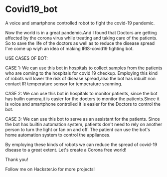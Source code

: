 # Covid19_bot
A voice and smartphone controlled robot to fight the covid-19 pandemic.

Now the world is in a great pandemic.And I found that Doctors are getting affected by the corona virus while treating and taking care of the patients. So to save the life of the doctors as well as to reduce the disease spread I've come up wiyh an idea of making IRIS-covid19 fighting bot.

USE CASES OF BOT:

CASE 1: We can use this bot in hospitals to collect samples from the patients who are coming to the hospitals for covid 19 checkup. Employing this kind of robots will lower the risk of disease spread,also the bot has inbuilt non contact IR temperature sensor for temperature scanning.

CASE 2: We can use this bot in hospitals to monitor patients, since the bot has builin camera,it is easier for the doctors to monitor the patients.Since it is voice and smartphone controlled it is easier for the Doctors to control the bot.

CASE 3: We can use this bot to serve as an assistant for the patients. Since the bot has builtin automation system, patients don't need to rely on another person to turn the light or fan on and off. The patient can use the bot's home automation system to control the appliances.

By employing these kinds of robots we can reduce the spread of covid-19 disease to a great extent. Let's create a Corona free world!

Thank you!

Follow me on Hackster.io for more projects!
